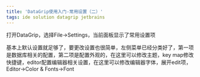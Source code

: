 ```yaml
---  
title: 'DataGrip使用入门-常用设置（二）'  
tags: ide solution datagrip jetbrains  
---  
```

  

<script>
window.location.href='https://www.iteye.com/blog/ywu-2315449';
</script>

打开DataGrip，选择File->Settings，当前面板显示了常用设置项

基本上默认设置就足够了，要更改设置也很简单，左侧菜单已经分类好了，第一项是数据库相关的配置，第二项是配置外观的，在这里可以修改主题，key map修改快捷键，editor配置编辑器相关设置，在这里可以修改编辑器字体，展开edit项，Editor->Color & Fonts->Font